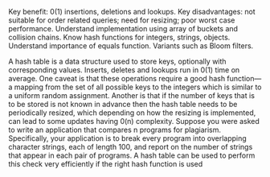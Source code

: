 Key benefit: 0(1) insertions, deletions and lookups. Key disadvantages: not suitable for order related queries; need for resizing; poor worst case performance. Understand implementation using array of buckets and collision chains. Know hash functions for integers, strings, objects. Understand importance of equals function. Variants such as Bloom filters.


A hash table is a data structure used to store keys, optionally with corresponding values. Inserts, deletes and lookups run in 0(1) time on average. One caveat is that these operations require a good hash function—a mapping from the set of all possible keys to the integers which is similar to a uniform random assignment. Another is that if the number of keys that is to be stored is not known in advance then the hash table needs to be periodically resized, which depending on how the resizing is implemented, can lead to some updates having 0(n) complexity.
Suppose you were asked to write an application that compares n programs for plagiarism. Specifically, your application is to break every program into overlapping character strings, each of length 100, and report on the number of strings that appear in each pair of programs. A hash table can be used to perform this check very efficiently if the right hash function is used
